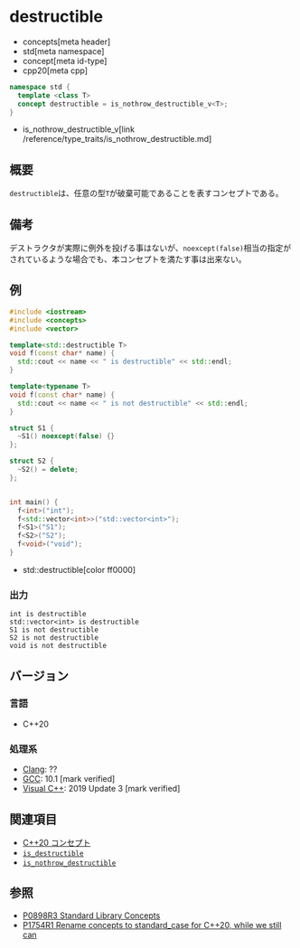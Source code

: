 # destructible
* concepts[meta header]
* std[meta namespace]
* concept[meta id-type]
* cpp20[meta cpp]

```cpp
namespace std {
  template <class T>
  concept destructible = is_nothrow_destructible_v<T>;
}
```
* is_nothrow_destructible_v[link /reference/type_traits/is_nothrow_destructible.md]


## 概要
`destructible`は、任意の型`T`が破棄可能であることを表すコンセプトである。

## 備考

デストラクタが実際に例外を投げる事はないが、`noexcept(false)`相当の指定がされているような場合でも、本コンセプトを満たす事は出来ない。

## 例

```cpp example
#include <iostream>
#include <concepts>
#include <vector>

template<std::destructible T>
void f(const char* name) {
  std::cout << name << " is destructible" << std::endl;
}

template<typename T>
void f(const char* name) {
  std::cout << name << " is not destructible" << std::endl;
}

struct S1 {
  ~S1() noexcept(false) {}
};

struct S2 {
  ~S2() = delete;
};


int main() {
  f<int>("int");
  f<std::vector<int>>("std::vector<int>");
  f<S1>("S1");
  f<S2>("S2");
  f<void>("void");
}
```
* std::destructible[color ff0000]

### 出力
```
int is destructible
std::vector<int> is destructible
S1 is not destructible
S2 is not destructible
void is not destructible
```


## バージョン
### 言語
- C++20

### 処理系
- [Clang](/implementation.md#clang): ??
- [GCC](/implementation.md#gcc): 10.1 [mark verified]
- [Visual C++](/implementation.md#visual_cpp): 2019 Update 3 [mark verified]

## 関連項目

- [C++20 コンセプト](/lang/cpp20/concepts.md)
- [`is_destructible`](/reference/type_traits/is_destructible.md)
- [`is_nothrow_destructible`](/reference/type_traits/is_nothrow_destructible.md)

## 参照
- [P0898R3 Standard Library Concepts](http://www.open-std.org/jtc1/sc22/wg21/docs/papers/2018/p0898r3.pdf)
- [P1754R1 Rename concepts to standard_case for C++20, while we still can](http://www.open-std.org/jtc1/sc22/wg21/docs/papers/2019/p1754r1.pdf)
